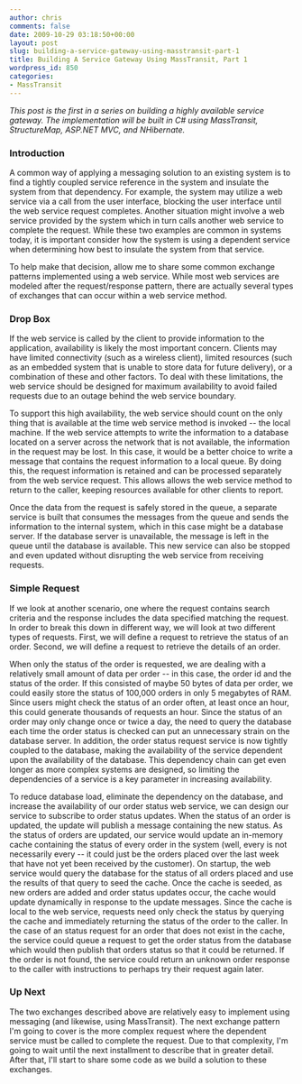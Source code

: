 ```yaml
---
author: chris
comments: false
date: 2009-10-29 03:18:50+00:00
layout: post
slug: building-a-service-gateway-using-masstransit-part-1
title: Building A Service Gateway Using MassTransit, Part 1
wordpress_id: 850
categories:
- MassTransit
---
```


_This post is the first in a series on building a highly available service gateway. The implementation will be built in C# using MassTransit, StructureMap, ASP.NET MVC, and NHibernate._





### Introduction




A common way of applying a messaging solution to an existing system is to find a tightly coupled service reference in the system and insulate the system from that dependency. For example, the system may utilize a web service via a call from the user interface, blocking the user interface until the web service request completes. Another situation might involve a web service provided by the system which in turn calls another web service to complete the request. While these two examples are common in systems today, it is important consider how the system is using a dependent service when determining how best to insulate the system from that service.



To help make that decision, allow me to share some common exchange patterns implemented using a web service. While most web services are modeled after the request/response pattern, there are actually several types of exchanges that can occur within a web service method.





### Drop Box




If the web service is called by the client to provide information to the application, availability is likely the most important concern. Clients may have limited connectivity (such as a wireless client), limited resources (such as an embedded system that is unable to store data for future delivery), or a combination of these and other factors. To deal with these limitations, the web service should be designed for maximum availability to avoid failed requests due to an outage behind the web service boundary.



To support this high availability, the web service should count on the only thing that is available at the time web service method is invoked -- the local machine. If the web service attempts to write the information to a database located on a server across the network that is not available, the information in the request may be lost. In this case, it would be a better choice to write a message that contains the request information to a local queue. By doing this, the request information is retained and can be processed separately from the web service request. This allows allows the web service method to return to the caller, keeping resources available for other clients to report.



Once the data from the request is safely stored in the queue, a separate service is built that consumes the messages from the queue and sends the information to the internal system, which in this case might be a database server. If the database server is unavailable, the message is left in the queue until the database is available. This new service can also be stopped and even updated without disrupting the web service from receiving requests.





### Simple Request




If we look at another scenario, one where the request contains search criteria and the response includes the data specified matching the request. In order to break this down in different way, we will look at two different types of requests. First, we will define a request to retrieve the status of an order. Second, we will define a request to retrieve the details of an order.



When only the status of the order is requested, we are dealing with a relatively small amount of data per order -- in this case, the order id and the status of the order. If this consisted of maybe 50 bytes of data per order, we could easily store the status of 100,000 orders in only 5 megabytes of RAM. Since users might check the status of an order often, at least once an hour, this could generate thousands of requests an hour. Since the status of an order may only change once or twice a day, the need to query the database each time the order status is checked can put an unnecessary strain on the database server. In addition, the order status request service is now tightly coupled to the database, making the availability of the service dependent upon the availability of the database. This dependency chain can get even longer as more complex systems are designed, so limiting the dependencies of a service is a key parameter in increasing availability.



To reduce database load, eliminate the dependency on the database, and increase the availability of our order status web service, we can design our service to subscribe to order status updates. When the status of an order is updated, the update will publish a message containing the new status. As the status of orders are updated, our service would update an in-memory cache containing the status of every order in the system (well, every is not necessarily every -- it could just be the orders placed over the last week that have not yet been received by the customer). On startup, the web service would query the database for the status of all orders placed and use the results of that query to seed the cache. Once the cache is seeded, as new orders are added and order status updates occur, the cache would update dynamically in response to the update messages. Since the cache is local to the web service, requests need only check the status by querying the cache and immediately returning the status of the order to the caller. In the case of an status request for an order that does not exist in the cache, the service could queue a request to get the order status from the database which would then publish that orders status so that it could be returned. If the order is not found, the service could return an unknown order response to the caller with instructions to perhaps try their request again later. 





### Up Next





The two exchanges described above are relatively easy to implement using messaging (and likewise, using MassTransit). The next exchange pattern I'm going to cover is the more complex request where the dependent service must be called to complete the request. Due to that complexity, I'm going to wait until the next installment to describe that in greater detail. After that, I'll start to share some code as we build a solution to these exchanges.

